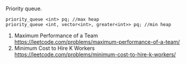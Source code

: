 Priority queue.



```
priority_queue <int> pq; //max heap
priority_queue <int, vector<int>, greater<int>> pq; //min heap
```
1. Maximum Performance of a Team
https://leetcode.com/problems/maximum-performance-of-a-team/
857. Minimum Cost to Hire K Workers
https://leetcode.com/problems/minimum-cost-to-hire-k-workers/

